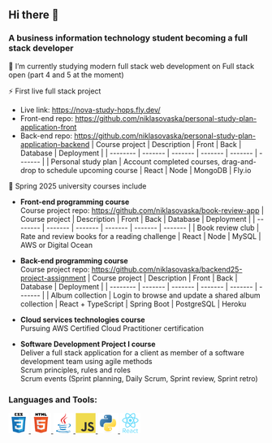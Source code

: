 ## Hi there 👋

<!--
**niklasovaska/niklasovaska** is a ✨ _special_ ✨ repository because its `README.md` (this file) appears on your GitHub profile.

Here are some ideas to get you started:

- 🔭 I’m currently working on ...
- 🌱 I’m currently learning ...
- 👯 I’m looking to collaborate on ...
- 🤔 I’m looking for help with ...
- 💬 Ask me about ...
- 📫 How to reach me: ...
- 😄 Pronouns: ...
- ⚡ Fun fact: ...
-->
### A business information technology student becoming a full stack developer

🌱 I’m currently studying modern full stack web development on Full stack open (part 4 and 5 at the moment)  

⚡ First live full stack project  
- Live link: https://nova-study-hops.fly.dev/
- Front-end repo: https://github.com/niklasovaska/personal-study-plan-application-front
- Back-end repo: https://github.com/niklasovaska/personal-study-plan-application-backend
| Course project    | Description | Front | Back | Database | Deployment |
  | -------- | ------- | ------- | ------- | ------- | ------- |
  | Personal study plan | Account completed courses, drag-and-drop to schedule upcoming course | React | Node | MongoDB | Fly.io



🔭 Spring 2025 university courses include  
- **Front-end programming course**  
  Course project repo: https://github.com/niklasovaska/book-review-app
  | Course project    | Description | Front | Back | Database | Deployment |
  | -------- | ------- | ------- | ------- | ------- | ------- |
  | Book review club | Rate and review books for a reading challenge | React | Node | MySQL | AWS or Digital Ocean
 
- **Back-end programming course**  
  Course project repo: https://github.com/niklasovaska/backend25-project-assignment
  | Course project    | Description | Front | Back | Database | Deployment |
  | -------- | ------- | ------- | ------- | ------- | ------- |
  | Album collection | Login to browse and update a shared album collection | React + TypeScript | Spring Boot | PostgreSQL | Heroku
- **Cloud services technologies course**  
  Pursuing AWS Certified Cloud Practitioner certification

- **Software Development Project I course**  
  Deliver a full stack application for a client as member of a software development team using agile methods  
  Scrum principles, rules and roles  
  Scrum events (Sprint planning, Daily Scrum, Sprint review, Sprint retro)

<h3 align="left">Languages and Tools:</h3>
<p align="left"> <a href="https://www.w3schools.com/css/" target="_blank" rel="noreferrer"> <img src="https://raw.githubusercontent.com/devicons/devicon/master/icons/css3/css3-original-wordmark.svg" alt="css3" width="40" height="40"/> </a> <a href="https://www.w3.org/html/" target="_blank" rel="noreferrer"> <img src="https://raw.githubusercontent.com/devicons/devicon/master/icons/html5/html5-original-wordmark.svg" alt="html5" width="40" height="40"/> </a> <a href="https://www.java.com" target="_blank" rel="noreferrer"> <img src="https://raw.githubusercontent.com/devicons/devicon/master/icons/java/java-original.svg" alt="java" width="40" height="40"/> </a> <a href="https://developer.mozilla.org/en-US/docs/Web/JavaScript" target="_blank" rel="noreferrer"> <img src="https://raw.githubusercontent.com/devicons/devicon/master/icons/javascript/javascript-original.svg" alt="javascript" width="40" height="40"/> </a> <a href="https://www.python.org" target="_blank" rel="noreferrer"> <img src="https://raw.githubusercontent.com/devicons/devicon/master/icons/python/python-original.svg" alt="python" width="40" height="40"/> </a> <a href="https://reactjs.org/" target="_blank" rel="noreferrer"> <img src="https://raw.githubusercontent.com/devicons/devicon/master/icons/react/react-original-wordmark.svg" alt="react" width="40" height="40"/> </a> </p>
